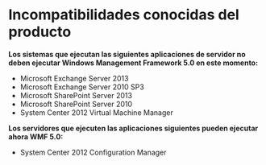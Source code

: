 # Incompatibilidades conocidas del producto

**Los sistemas que ejecutan las siguientes aplicaciones de servidor no deben ejecutar Windows Management Framework 5.0 en este momento:**

- Microsoft Exchange Server 2013
- Microsoft Exchange Server 2010 SP3
- Microsoft SharePoint Server 2013
- Microsoft SharePoint Server 2010
- System Center 2012 Virtual Machine Manager

**Los servidores que ejecuten las aplicaciones siguientes pueden ejecutar ahora WMF 5.0:**

- System Center 2012 Configuration Manager
<!--HONumber=Mar16_HO2-->
